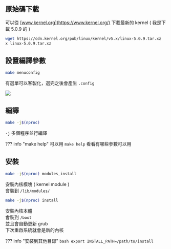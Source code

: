 ## 原始碼下載

可以從 [www.kernel.org](https://www.kernel.org/) 下載最新的 kernel ( 我是下載 5.0.9 的 )

```bash
wget https://cdn.kernel.org/pub/linux/kernel/v5.x/linux-5.0.9.tar.xz
x linux-5.0.9.tar.xz
```

## 設置編譯參數

```bash
make menuconfig
```

有選單可以客製化，選完之後會產生 `.config` 

<img src="https://i.imgur.com/hbbpTGY.png">

## 編譯

```bash
make -j$(nproc)
```

`-j` 多個程序並行編譯

??? info "make help"
    可以用 `make help` 看看有哪些參數可以用

## 安裝

```bash
make -j$(nproc) modules_install
```

安裝內核模塊 ( kernel module )  
會裝到 `/lib/modules/`

```bash
make -j$(nproc) install
```

安裝內核本體  
會裝到 `/boot`  
並且會自動更新 grub  
下次重啟系統就會是新的內核

??? info "安裝到其他目錄"
    ```bash
    export INSTALL_PATH=/path/to/install
    ```

[^1]:
    https://www.cyberciti.biz/tips/compiling-linux-kernel-26.html
[^2]:
    https://stackoverflow.com/questions/35931157/change-linux-kernel-installation-directory
